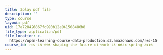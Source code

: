 ```yaml
---
title: 3play pdf file
description: ''
type: course
layout: pdf
uid: 17a728426867fd920b12e961508480b8
file_type: application/pdf
file_location: >-
  https://open-learning-course-data-production.s3.amazonaws.com/res-15-003-shaping-the-future-of-work-15-662x-spring-2016/17a728426867fd920b12e961508480b8_Gr_MZYzAWGI.pdf
course_id: res-15-003-shaping-the-future-of-work-15-662x-spring-2016
---
```

